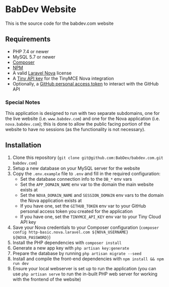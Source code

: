 # BabDev Website

This is the source code for the babdev.com website

## Requirements

- PHP 7.4 or newer
- MySQL 5.7 or newer
- [Composer](https://getcomposer.org/download/)
- [NPM](https://docs.npmjs.com/downloading-and-installing-node-js-and-npm)
- A valid [Laravel Nova](https://nova.laravel.com) license
- A [Tiny API key](https://www.tiny.cloud) for the TinyMCE Nova integration
- Optionally, a [GitHub personal access token](https://help.github.com/en/github/authenticating-to-github/creating-a-personal-access-token-for-the-command-line) to interact with the GitHub API

### Special Notes

This application is designed to run with two separate subdomains, one for the live website (i.e. `www.babdev.com`) and one for the Nova application (i.e. `nova.babdev.com`); this is done to allow the public facing portion of the website to have no sessions (as the functionality is not necessary).

## Installation

1. Clone this repository (`git clone git@github.com:BabDev/babdev.com.git babdev.com`)
2. Setup a new database on your MySQL server for the website
3. Copy the `.env.example` file to `.env` and fill in the required configuration:
    - Set the database connection info to the `DB_*` env vars
    - Set the `APP_DOMAIN_NAME` env var to the domain the main website exists at
    - Set the `NOVA_DOMAIN_NAME` and `SESSION_DOMAIN` env vars to the domain the Nova application exists at
    - If you have one, set the `GITHUB_TOKEN` env var to your GitHub personal access token you created for the application
    - If you have one, set the `TINYMCE_API_KEY` env var to your Tiny Cloud API key
4. Save your Nova credentials to your Composer configuration (`composer config http-basic.nova.laravel.com ${NOVA_USERNAME} ${NOVA_PASSWORD}`)
5. Install the PHP dependencies with `composer install`
6. Generate a new app key with `php artisan key:generate`
7. Prepare the database by running `php artisan migrate --seed`
8. Install and compile the front-end dependencies with `npm install && npm run dev`
9. Ensure your local webserver is set up to run the application (you can use `php artisan serve` to run the in-built PHP web server for working with the frontend of the website)
